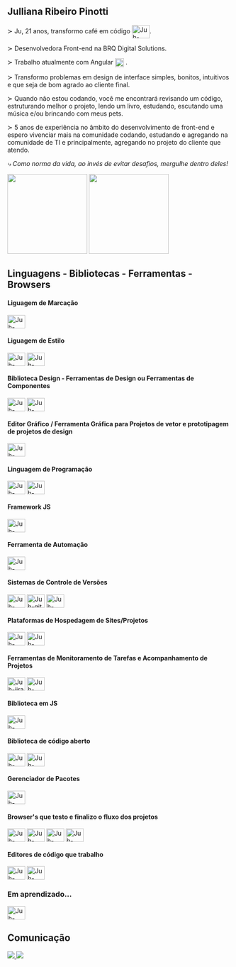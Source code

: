 ## Julliana Ribeiro Pinotti

<div>
  <p>
    ≻ Ju, 21 anos, transformo café em código
    <img
      align="center"
      alt="Juh-coffeescript"
      height="30"
      width="40"
      src="https://cdn.jsdelivr.net/gh/devicons/devicon/icons/coffeescript/coffeescript-original.svg"
    />.
  </p>

  <p>≻ Desenvolvedora Front-end na BRQ Digital Solutions.</p>
  <p>
    ≻ Trabalho atualmente com Angular
    <img
      align="center"
      alt="Juh-angularjs-description"
      height="20"
      width="20"
      src="https://cdn.jsdelivr.net/gh/devicons/devicon/icons/angularjs/angularjs-original.svg"
    />
    .
  </p>
  <p>
    ≻ Transformo problemas em design de interface simples, bonitos, intuitivos e
    que seja de bom agrado ao cliente final.
  </p>
  <p>
    ≻ Quando não estou codando, você me encontrará revisando um código,
    estruturando melhor o projeto, lendo um livro, estudando, escutando uma
    música e/ou brincando com meus pets.
  </p>
  <p>
    ≻ 5 anos de experiência no âmbito do desenvolvimento de front-end e espero
    vivenciar mais na comunidade codando, estudando e agregando na comunidade de
    TI e principalmente, agregando no projeto do cliente que atendo.
  </p>
  <p>
    <em>
      ⤷ Como norma da vida, ao invés de evitar desafios, mergulhe dentro deles!
    </em>
  </p>
</div>

<div>
  <a href="https://github.com/JullianaRP"></a>
  <img
    height="180em"
    src="https://github-readme-stats.vercel.app/api?username=JullianaRP&show_icons=true&theme=dracula&include_all_commits=true&count_private=true"
  />
  <img
    height="180em"
    src="https://github-readme-stats.vercel.app/api/top-langs/?username=JullianaRP&layout=compact&langs_count=7&theme=dracula"
  />
</div>

## Linguagens - Bibliotecas - Ferramentas - Browsers

<div style="display: inline_block">
  <!--  Linguagem de Marcação  -->
  <div>
    <h4>Liguagem de Marcação</h4>
    <img
      align="center"
      alt="Juh-html"
      height="30"
      width="40"
      src="https://cdn.jsdelivr.net/gh/devicons/devicon/icons/html5/html5-original.svg"
    />
  </div>

  <!--  Linguagem de Estilo  -->
  <div>
    <h4>Liguagem de Estilo</h4>
    <img
      align="center"
      alt="Juh-sass"
      height="30"
      width="40"
      src="https://cdn.jsdelivr.net/gh/devicons/devicon/icons/css3/css3-original.svg"
    />
    <img
      align="center"
      alt="Juh-sass"
      height="30"
      width="40"
      src="https://cdn.jsdelivr.net/gh/devicons/devicon/icons/sass/sass-original.svg"
    />
  </div>

  <!--  Biblioteca Design - Ferramentas de Design ou Ferramentas de Componentes  -->
  <div>
    <h4>
      Biblioteca Design - Ferramentas de Design ou Ferramentas de Componentes
    </h4>
    <img
      align="center"
      alt="Juh-materialui"
      height="30"
      width="40"
      src="https://cdn.jsdelivr.net/gh/devicons/devicon/icons/materialui/materialui-original.svg"
    />
    <img
      align="center"
      alt="Juh-storybook"
      height="30"
      width="40"
      src="https://cdn.jsdelivr.net/gh/devicons/devicon/icons/storybook/storybook-original.svg"
    />
  </div>

  <!--  Editor Gráfico / Ferramenta Gráfica para Projetos de vetor e prototipagem de projetos de design  -->
  <div>
    <h4>
      Editor Gráfico / Ferramenta Gráfica para Projetos de vetor e prototipagem
      de projetos de design
    </h4>
    <img
      align="center"
      alt="Juh-materialui"
      height="30"
      width="40"
      src="https://cdn.jsdelivr.net/gh/devicons/devicon/icons/figma/figma-original.svg"
    />
  </div>

  <!--  Linguagem de Programação  -->
  <div>
    <h4>Linguagem de Programação</h4>
    <img
      align="center"
      alt="Juh-javascript"
      height="30"
      width="40"
      src="https://cdn.jsdelivr.net/gh/devicons/devicon/icons/javascript/javascript-original.svg"
    />
    <img
      align="center"
      alt="Juh-typescript"
      height="30"
      width="40"
      src="https://cdn.jsdelivr.net/gh/devicons/devicon/icons/typescript/typescript-original.svg"
    />
  </div>

  <!--  Framework Javascript  -->
  <div>
    <h4>Framework JS</h4>
    <img
      align="center"
      alt="Juh-angularjs"
      height="30"
      width="40"
      src="https://cdn.jsdelivr.net/gh/devicons/devicon/icons/angularjs/angularjs-original.svg"
    />
  </div>

  <!--  Ferramenta de Automação  -->
  <div>
    <h4>Ferramenta de Automação</h4>
    <img
      align="center"
      alt="Juh-gulp"
      height="30"
      width="40"
      src="https://cdn.jsdelivr.net/gh/devicons/devicon/icons/gulp/gulp-plain.svg"
    />
  </div>

  <!--  Sistemas de Controle de Versões  -->
  <div>
    <h4>Sistemas de Controle de Versões</h4>
    <img
      align="center"
      alt="Juh-bitbucket"
      height="30"
      width="40"
      src="https://cdn.jsdelivr.net/gh/devicons/devicon/icons/bitbucket/bitbucket-original.svg"
    />
    <img
      align="center"
      alt="Juh-git"
      height="30"
      width="40"
      src="https://cdn.jsdelivr.net/gh/devicons/devicon/icons/git/git-original.svg"
    />
    <img
      align="center"
      alt="Juh-sourcetree"
      height="30"
      width="40"
      src="https://cdn.jsdelivr.net/gh/devicons/devicon/icons/sourcetree/sourcetree-original.svg"
    />
  </div>

  <!--  Plataforma de hospedagem de site/projetos  -->
  <div>
    <h4>Plataformas de Hospedagem de Sites/Projetos</h4>
    <img
      align="center"
      alt="Juh-github"
      height="30"
      width="40"
      src="https://cdn.jsdelivr.net/gh/devicons/devicon/icons/github/github-original.svg"
    />
    <img
      align="center"
      alt="Juh-gitlabt"
      height="30"
      width="40"
      src="https://cdn.jsdelivr.net/gh/devicons/devicon/icons/gitlab/gitlab-original.svg"
    />
  </div>

  <!--  Ferramentas de Monitoramento de Tarefas e Acompanhamento de Projetos  -->
  <div>
    <h4>
      Ferramentas de Monitoramento de Tarefas e Acompanhamento de Projetos
    </h4>
    <img
      align="center"
      alt="Juh-jira"
      height="30"
      width="40"
      src="https://cdn.jsdelivr.net/gh/devicons/devicon/icons/jira/jira-original.svg"
    />
    <img
      align="center"
      alt="Juh-trello"
      height="30"
      width="40"
      src="https://cdn.jsdelivr.net/gh/devicons/devicon/icons/trello/trello-plain.svg"
    />
  </div>

  <!--   Biblioteca em JS -->
  <div>
    <h4>Biblioteca em JS</h4>
    <img
      align="center"
      alt="Juh-jquery"
      height="30"
      width="40"
      src="https://cdn.jsdelivr.net/gh/devicons/devicon/icons/jquery/jquery-original.svg"
    />
  </div>

  <!--  Biblioteca de código aberto  -->
  <div>
    <h4>Biblioteca de código aberto</h4>
    <img
      align="center"
      alt="Juh-react"
      height="30"
      width="40"
      src="https://cdn.jsdelivr.net/gh/devicons/devicon/icons/react/react-original.svg"
    />
    <img
      align="center"
      alt="Juh-redux"
      height="30"
      width="40"
      src="https://cdn.jsdelivr.net/gh/devicons/devicon/icons/redux/redux-original.svg"
    />
  </div>

  <!--   <img align="center" alt="Juh-kraken" height="30" width="40" src="https://cdn.jsdelivr.net/gh/devicons/devicon/icons/krakenjs/krakenjs-original.svg" /> -->

  <!--  Gerenciador de Pacotes  -->
  <div>
    <h4>Gerenciador de Pacotes</h4>
    <img
      align="center"
      alt="Juh-npm"
      height="30"
      width="40"
      src="https://cdn.jsdelivr.net/gh/devicons/devicon/icons/npm/npm-original-wordmark.svg"
    />
  </div>

  <!--  Browsers que testo e finalizo o fluxo dos sites / projetos  -->
  <div>
    <h4>Browser's que testo e finalizo o fluxo dos projetos</h4>
    <img
      align="center"
      alt="Juh-chrome"
      height="30"
      width="40"
      src="https://cdn.jsdelivr.net/gh/devicons/devicon/icons/chrome/chrome-original.svg"
    />
    <img
      align="center"
      alt="Juh-firefox"
      height="30"
      width="40"
      src="https://cdn.jsdelivr.net/gh/devicons/devicon/icons/firefox/firefox-original.svg"
    />
    <img
      align="center"
      alt="Juh-opera"
      height="30"
      width="40"
      src="https://cdn.jsdelivr.net/gh/devicons/devicon/icons/opera/opera-original.svg"
    />
    <img
      align="center"
      alt="Juh-safari"
      height="30"
      width="40"
      src="https://cdn.jsdelivr.net/gh/devicons/devicon/icons/safari/safari-original.svg"
    />
  </div>

  <!--  Editores de código que trabalho  -->
  <div>
    <h4>Editores de código que trabalho</h4>
    <img
      align="center"
      alt="Juh-vscode"
      height="30"
      width="40"
      src="https://cdn.jsdelivr.net/gh/devicons/devicon/icons/vscode/vscode-original.svg"
    />
    <img
      align="center"
      alt="Juh-vscode"
      height="30"
      width="40"
      src="https://cdn.jsdelivr.net/gh/devicons/devicon/icons/atom/atom-original.svg"
    />
  </div>

  <!--  Tudo que eu estiver aprendendo / estudando / aplicando de início e avaliando  -->
  <div>
    <h3>Em aprendizado...</h3>
    <img
      align="center"
      alt="Juh-storybook"
      height="30"
      width="40"
      src="https://cdn.jsdelivr.net/gh/devicons/devicon/icons/storybook/storybook-original.svg"
    />
  </div>

  <!--  Rede social de negócios / Rede Social de Conhecimento em Comunidade  -->
  <!--   <div>
    <h4>Rede Social de Negócios / Rede Social de Conhecimento em Comunidade</h4>
    <img
      align="center"
      alt="Juh-linkedin"
      height="30"
      width="40"
      src="https://cdn.jsdelivr.net/gh/devicons/devicon/icons/linkedin/linkedin-original.svg"
    />
    <img
      align="center"
      alt="Juh-twitter"
      height="30"
      width="40"
      src="https://cdn.jsdelivr.net/gh/devicons/devicon/icons/twitter/twitter-original.svg"
    />
  </div> -->
</div>

## Comunicação

<div>
  <a href="mailto:julliana.pinotti@gmail.com">
    <img
      src="https://img.shields.io/badge/-Gmail-%23333?style=for-the-badge&logo=gmail&logoColor=white"
      target="_blank"
    />
  </a>
  <a href="https://www.linkedin.com/in/julliana-pinotti/" target="_blank">
    <img
      src="https://img.shields.io/badge/-LinkedIn-%230077B5?style=for-the-badge&logo=linkedin&logoColor=white"
      target="_blank"
    />
  </a>
</div>
